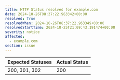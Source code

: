 ```yaml
---
title: HTTP Status resolved for example.com
date: 2024-10-26T08:37:22.963342+00:00
resolved: True
resolvedWhen: 2024-10-26T08:37:22.963349+00:00
resolvedStartTime: 2024-10-25T21:09:43.191474+00:00
severity: notice
affected:
  - example.com
section: issue
---
```


| Expected Statuses | Actual Status  |
|-------------------|----------------|
| 200, 301, 302 | 200 |
